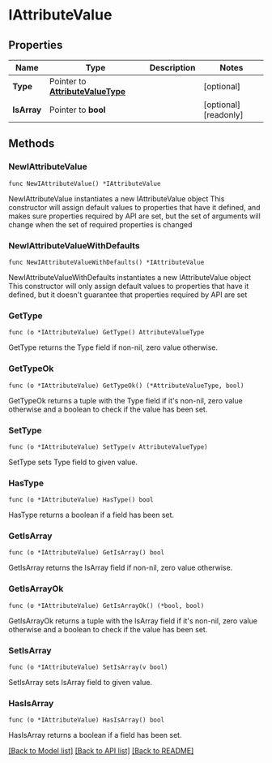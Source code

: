 # IAttributeValue

## Properties

Name | Type | Description | Notes
------------ | ------------- | ------------- | -------------
**Type** | Pointer to [**AttributeValueType**](AttributeValueType.md) |  | [optional] 
**IsArray** | Pointer to **bool** |  | [optional] [readonly] 

## Methods

### NewIAttributeValue

`func NewIAttributeValue() *IAttributeValue`

NewIAttributeValue instantiates a new IAttributeValue object
This constructor will assign default values to properties that have it defined,
and makes sure properties required by API are set, but the set of arguments
will change when the set of required properties is changed

### NewIAttributeValueWithDefaults

`func NewIAttributeValueWithDefaults() *IAttributeValue`

NewIAttributeValueWithDefaults instantiates a new IAttributeValue object
This constructor will only assign default values to properties that have it defined,
but it doesn't guarantee that properties required by API are set

### GetType

`func (o *IAttributeValue) GetType() AttributeValueType`

GetType returns the Type field if non-nil, zero value otherwise.

### GetTypeOk

`func (o *IAttributeValue) GetTypeOk() (*AttributeValueType, bool)`

GetTypeOk returns a tuple with the Type field if it's non-nil, zero value otherwise
and a boolean to check if the value has been set.

### SetType

`func (o *IAttributeValue) SetType(v AttributeValueType)`

SetType sets Type field to given value.

### HasType

`func (o *IAttributeValue) HasType() bool`

HasType returns a boolean if a field has been set.

### GetIsArray

`func (o *IAttributeValue) GetIsArray() bool`

GetIsArray returns the IsArray field if non-nil, zero value otherwise.

### GetIsArrayOk

`func (o *IAttributeValue) GetIsArrayOk() (*bool, bool)`

GetIsArrayOk returns a tuple with the IsArray field if it's non-nil, zero value otherwise
and a boolean to check if the value has been set.

### SetIsArray

`func (o *IAttributeValue) SetIsArray(v bool)`

SetIsArray sets IsArray field to given value.

### HasIsArray

`func (o *IAttributeValue) HasIsArray() bool`

HasIsArray returns a boolean if a field has been set.


[[Back to Model list]](../README.md#documentation-for-models) [[Back to API list]](../README.md#documentation-for-api-endpoints) [[Back to README]](../README.md)


